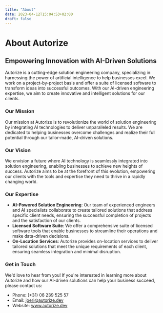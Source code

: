 ```yaml
---
title: "About"
date: 2023-04-12T15:04:53+02:00
draft: false
---
```


# About Autorize

## Empowering Innovation with AI-Driven Solutions

Autorize is a cutting-edge solution engineering company, specializing in harnessing the power of artificial intelligence to help businesses excel. We work on a project-by-project basis and offer a suite of licensed software to transform ideas into successful outcomes. With our AI-driven engineering expertise, we aim to create innovative and intelligent solutions for our clients.

### Our Mission

Our mission at Autorize is to revolutionize the world of solution engineering by integrating AI technologies to deliver unparalleled results. We are dedicated to helping businesses overcome challenges and realize their full potential through our tailor-made, AI-driven solutions.

### Our Vision

We envision a future where AI technology is seamlessly integrated into solution engineering, enabling businesses to achieve new heights of success. Autorize aims to be at the forefront of this evolution, empowering our clients with the tools and expertise they need to thrive in a rapidly changing world.

### Our Expertise

- **AI-Powered Solution Engineering**: Our team of experienced engineers and AI specialists collaborate to create tailored solutions that address specific client needs, ensuring the successful completion of projects and the satisfaction of our clients.
- **Licensed Software Suite**: We offer a comprehensive suite of licensed software tools that enable businesses to streamline their operations and make data-driven decisions.
- **On-Location Services**: Autorize provides on-location services to deliver tailored solutions that meet the unique requirements of each client, ensuring seamless integration and minimal disruption.

### Get in Touch

We'd love to hear from you! If you're interested in learning more about Autorize and how our AI-driven solutions can help your business succeed, please contact us:

- Phone: (+31) 06 239 525 57
- Email: joeri@autorize.dev
- Website: www.autorize.dev